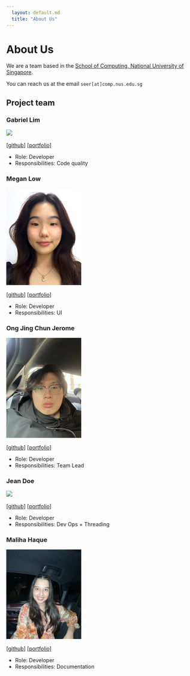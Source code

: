 ```yaml
---
  layout: default.md
  title: "About Us"
---
```


# About Us

We are a team based in the [School of Computing, National University of Singapore](http://www.comp.nus.edu.sg).

You can reach us at the email `seer[at]comp.nus.edu.sg`

## Project team

### Gabriel Lim

<img src="images/mraspara00se.png" width="200px">

[[github](https://github.com/MrAsparag00se)]
[[portfolio](team/johndoe.md)]

* Role: Developer
* Responsibilities: Code quality

### Megan Low

<img src="images/meglwhy.png" width="200px">

[[github](http://github.com/meglwhy)]
[[portfolio](team/johndoe.md)]

* Role: Developer
* Responsibilities: UI

### Ong Jing Chun Jerome

<img src="images/jingchun19.png" width="200px">

[[github](http://github.com/jingchun19)] [[portfolio](team/johndoe.md)]

* Role: Developer
* Responsibilities: Team Lead

### Jean Doe

<img src="images/johndoe.png" width="200px">

[[github](http://github.com/johndoe)]
[[portfolio](team/johndoe.md)]

* Role: Developer
* Responsibilities: Dev Ops + Threading

### Maliha Haque

<img src="images/malihahaque.png" width="200px">

[[github](http://github.com/malihahaque)]
[[portfolio](team/johndoe.md)]

* Role: Developer
* Responsibilities: Documentation
